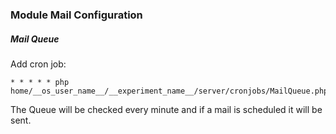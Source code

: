 ### Module Mail Configuration

##### Mail Queue

Add cron job:
```
* * * * * php home/__os_user_name__/__experiment_name__/server/cronjobs/MailQueue.php
```

The Queue will be checked every minute and if a mail is scheduled it will be sent.
